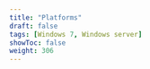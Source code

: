 ```yaml
---
title: "Platforms"
draft: false
tags: [Windows 7, Windows server]
showToc: false
weight: 306
--- 
```

